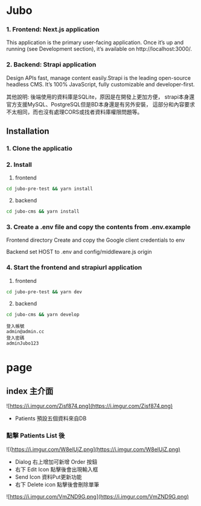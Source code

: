# Jubo

### 1. Frontend: Next.js application

This application is the primary user-facing application. Once it’s up and running (see Development section), it’s available on http://localhost:3000/.

### 2. Backend: Strapi application

Design APIs fast, manage content easily.Strapi is the leading open-source headless CMS. It’s 100% JavaScript, fully customizable and developer-first.

其他說明: 
後端使用的資料庫是SQLite，原因是在開發上更加方便，
strapi本身還官方支援MySQL、PostgreSQL但是BD本身還是有另外安裝，
這部分和內容要求不太相同，而也沒有處理CORS或找者資料庫權限問題等。

## Installation

### 1. Clone the applicatio

### 2. Install 

1. frontend
```sh
cd jubo-pre-test && yarn install
```
2. backend

```sh
cd jubo-cms && yarn install
```

### 3. Create a .env file and copy the contents from .env.example

Frontend directory Create and copy the Google client credentials to env
 
Backend set HOST to .env and config/middleware.js origin 

### 4. Start the frontend and strapiurl application

1. frontend
```sh
cd jubo-pre-test && yarn dev
```
2. backend

```sh
cd jubo-cms && yarn develop
```

```
登入帳號
admin@admin.cc
登入密碼
adminJubo123
```

# page

## index 主介面
![https://i.imgur.com/Zisf874.png](https://i.imgur.com/Zisf874.png)
* Patients 預設五個資料來自DB


### 點擊 Patients List 後
![(https://i.imgur.com/W8elUjZ.png](https://i.imgur.com/W8elUjZ.png)

* Dialog 右上增加可新增 Order 按鈕
* 右下 Edit Icon 點擊後會出現輸入框
* Send Icon 資料Put更新功能
* 右下 Delete icon 點擊後會刪除單筆

![https://i.imgur.com/VmZND9G.png](https://i.imgur.com/VmZND9G.png)
